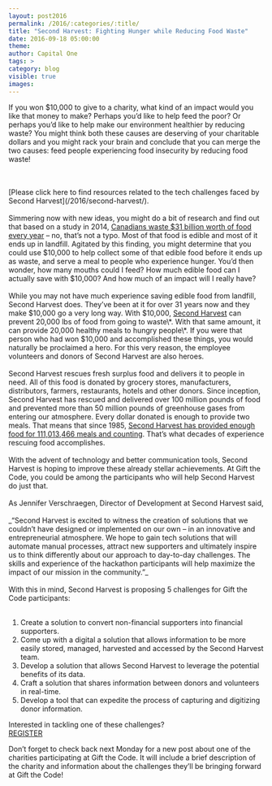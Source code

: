 ```yaml
---
layout: post2016
permalink: /2016/:categories/:title/
title: "Second Harvest: Fighting Hunger while Reducing Food Waste"
date: 2016-09-18 05:00:00
theme:
author: Capital One
tags: >
category: blog
visible: true
images:
---
```

If you won $10,000 to give to a charity, what kind of an impact would you like that money to make? Perhaps you’d like to help feed the poor?
Or perhaps you’d like to help make our environment healthier by reducing waste? You might think both these causes are deserving of your charitable
dollars and you might rack your brain and conclude that you can merge the two causes: feed people experiencing food insecurity by reducing food waste!
<!--more-->
<br />
<br />
[Please click here to find resources related to the tech challenges faced by Second Harvest](/2016/second-harvest/).
<br />
<br />
Simmering now with new ideas, you might do a bit of research and find out that based on a study in 2014,
<a href="http://www.cbc.ca/news/business/food-waste-costs-canada-31b-a-year-report-says-1.2869708" target="_blank">Canadians waste $31 billion worth of food
every year</a> – no, that’s not a typo. Most of that food is edible and most of it ends up in landfill. Agitated by this finding, you might determine
that you could use $10,000 to help collect some of that edible food before it ends up as waste, and serve a meal to people who experience hunger.
You’d then wonder, how many mouths could I feed? How much edible food can I actually save with $10,000? And how much of an impact will I really have?
<br />
<br />
While you may not have much experience saving edible food from landfill, Second Harvest does.  They’ve been at it for over 31 years now and
they make $10,000 go a very long way. With $10,000, <a href="http://www.secondharvest.ca/" target="_blank">Second Harvest</a>
can prevent 20,000 lbs of food from going to waste\*. With that same amount, it can provide 20,000 healthy meals to hungry people\*. If you
were that person who had won $10,000 and accomplished these things, you would naturally be proclaimed a hero. For this very reason, the employee
volunteers and donors of Second Harvest are also heroes.
<br />
<br />
Second Harvest rescues fresh surplus food and delivers it to people in need. All of this food is donated by grocery stores, manufacturers,
distributors, farmers, restaurants, hotels and other donors. Since inception, Second Harvest has rescued and delivered over 100 million pounds
of food and prevented more than 50 million pounds of greenhouse gases from entering our atmosphere. Every dollar donated is enough to provide two meals.
That means that since 1985, <a href="http://www.secondharvest.ca/" target="_blank">Second Harvest has provided enough food for 111,013,466 meals and counting</a>.
That’s what decades of experience rescuing food accomplishes.
<br />
<br />
With the advent of technology and better communication tools, Second Harvest is hoping to improve these already stellar achievements. At Gift the Code,
you could be among the participants who will help Second Harvest do just that.
<br />
<br />
As Jennifer Verschraegen, Director of Development at Second Harvest said,
<br />
<br />
_“Second Harvest is excited to witness the creation of solutions that we couldn’t have designed or implemented on our own – in an innovative and entrepreneurial
atmosphere. We hope to gain tech solutions that will automate manual processes, attract new supporters and ultimately inspire us to think differently about our
approach to day-to-day challenges. The skills and experience of the hackathon participants will help maximize the impact of our mission in the community.”_
<br />
<br />
With this in mind, Second Harvest is proposing 5 challenges for Gift the Code participants:
<br />
<br />
<ol>
<li>Create a solution to convert non-financial supporters into financial supporters.</li>
<li>Come up with a digital a solution that allows information to be more easily stored, managed, harvested and accessed by the Second Harvest team.</li>
<li>Develop a solution that allows Second Harvest to leverage the potential benefits of its data.</li>
<li>Craft a solution that shares information between donors and volunteers in real-time.</li>
<li>Develop a tool that can expedite the process of capturing and digitizing donor information.</li>
</ol>
Interested in tackling one of these challenges?  

<div class="center link"><a href="https://www.hackworks.com/giftthecode" class="register-now">REGISTER</a></div>

Don’t forget to check back next Monday for a new post about one of the charities participating at Gift the Code. It will include a brief description of the charity and information about the challenges they’ll be bringing forward at Gift the Code!
